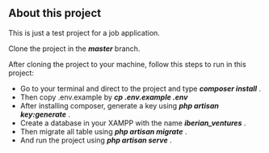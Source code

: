 ## About this project

This is just a test project for a job application.

Clone the project in the **_master_** branch.

After cloning the project to your machine, follow this steps to run in this project:

-   Go to your terminal and direct to the project and type **_composer install_** .
-   Then copy .env.example by **_cp .env.example .env_**
-   After installing composer, generate a key using **_php artisan key:generate_** .
-   Create a database in your XAMPP with the name **_iberian_ventures_** .
-   Then migrate all table using **_php artisan migrate_** .
-   And run the project using **_php artisan serve_** .
